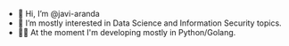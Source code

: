 - 👋 Hi, I’m @javi-aranda
- 👀 I’m mostly interested in Data Science and Information Security topics. 
- 👨‍💻 At the moment I'm developing mostly in Python/Golang.
